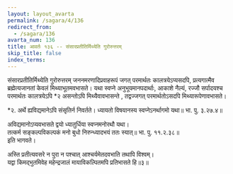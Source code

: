 ```yaml
---
layout: layout_avarta
permalink: /sagara/4/136
redirect_from:
  - /sagara/136
avarta_num: 136
title: आवर्तः १३६ -- संसारप्रतीतिर्मिथ्येति गुरोरुत्तरम्
skip_title: false
index_terms: 
---
```


संसारप्रतीतिर्मिथ्येति गुरोरुत्तरम् जननमरणादिप्रवाहरूपं जगत् परमार्थतः कालत्रयेऽप्यसदपि, प्रत्यगात्मैव ब्रह्मेत्यजानतां केवलं
मिथ्याभूतमवभासते। यथा स्वप्ने अनुभूयमानपदार्थाः, आकाशे नैल्यं, रज्जौ
सर्पादयश्च परमार्थतः कालत्रयेऽपि *२ असन्तोऽपि मिथ्यैवावभासन्ते , तद्वज्जगत्
परमार्थतोऽसदपि मिथ्यारूपेणावभासते।

<div class="footnote" markdown="1">
*२. अर्थे ह्यविद्यमानेऽपि संसृतिर्न निवर्तते।  
ध्यायतो विषयानस्य स्वप्नेऽनर्थागमो यथा॥ भा. पु. ३.२७.४॥

अविद्यमानोऽप्यवभासते द्वयो ध्यातुर्धिया स्वप्नमनोरथौ यथा।  
तत्कर्म सङ्कल्पविकल्पकं मनो बुधो निरुन्ध्यादभयं ततः स्यात्॥ भा. पु. ११.२.३८॥  
इति भागवते।

अस्ति प्रतीत्यवसरे न पुरा न पश्चात्
आश्चर्यमेतदवभाति तथापि विश्वम्।  
यद्वा किमद्भुतमिवेह महेन्द्रजालं
मायाविकल्पितमपि प्रतिभासते हि॥३॥  
</div>
